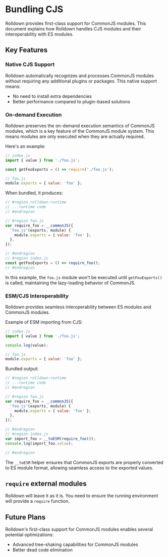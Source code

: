 # Bundling CJS

Rolldown provides first-class support for CommonJS modules. This document explains how Rolldown handles CJS modules and their interoperability with ES modules.

## Key Features

### Native CJS Support

Rolldown automatically recognizes and processes CommonJS modules without requiring any additional plugins or packages. This native support means:

- No need to install extra dependencies
- Better performance compared to plugin-based solutions

### On-demand Execution

Rolldown preserves the on-demand execution semantics of CommonJS modules, which is a key feature of the CommonJS module system. This means modules are only executed when they are actually required.

Here's an example:

```js
// index.js
import { value } from './foo.js';

const getFooExports = () => require('./foo.js');

// foo.js
module.exports = { value: 'foo' };
```

When bundled, it produces:

```js
// #region rolldown:runtime
// ...runtime code
// #endregion

// #region foo.js
var require_foo = __commonJS({
  'foo.js'(exports, module) {
    module.exports = { value: 'foo' };
  },
});

// #endregion
// #region index.js
const getFooExports = () => require_foo();
// #endregion
```

In this example, the `foo.js` module won't be executed until `getFooExports()` is called, maintaining the lazy-loading behavior of CommonJS.

### ESM/CJS Interoperability

Rolldown provides seamless interoperability between ES modules and CommonJS modules.

Example of ESM importing from CJS:

```js
// index.js
import { value } from './foo.js';

console.log(value);

// foo.js
module.exports = { value: 'foo' };
```

Bundled output:

```js
// #region rolldown:runtime
// ...runtime code
// #endregion

// #region foo.js
var require_foo = __commonJS({
  'foo.js'(exports, module) {
    module.exports = { value: 'foo' };
  },
});

// #endregion
// #region index.js
var import_foo = __toESM(require_foo());
console.log(import_foo.value);

// #endregion
```

The `__toESM` helper ensures that CommonJS exports are properly converted to ES module format, allowing seamless access to the exported values.

## `require` external modules

Rolldown will leave it as it is. You need to ensure the running environment will provide a `require` function.

## Future Plans

Rolldown's first-class support for CommonJS modules enables several potential optimizations:

- Advanced tree-shaking capabilities for CommonJS modules
- Better dead code elimination
